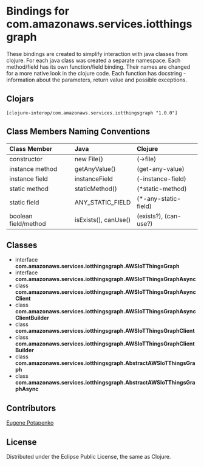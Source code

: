 # Bindings for com.amazonaws.services.iotthingsgraph

These bindings are created to simplify interaction with java classes from clojure.
For each java class was created a separate namespace.
Each method/field has its own function/field binding.
Their names are changed for a more native look in the clojure code. Each function has docstring - information about the parameters, return value and possible exceptions.

## Clojars

```
[clojure-interop/com.amazonaws.services.iotthingsgraph "1.0.0"]
```

## Class Members Naming Conventions

| Class Member | Java | Clojure |
|:--|:--|:--|
| constructor | new File() | (->file) |
| instance method | getAnyValue() | (get-any-value) |
| instance field | instanceField | (-instance-field) |
| static method | staticMethod() | (*static-method) |
| static field | ANY_STATIC_FIELD | (*-any-static-field) |
| boolean field/method | isExists(), canUse() | (exists?), (can-use?) |

## Classes

- interface **com.amazonaws.services.iotthingsgraph.AWSIoTThingsGraph**
- interface **com.amazonaws.services.iotthingsgraph.AWSIoTThingsGraphAsync**
- class **com.amazonaws.services.iotthingsgraph.AWSIoTThingsGraphAsyncClient**
- class **com.amazonaws.services.iotthingsgraph.AWSIoTThingsGraphAsyncClientBuilder**
- class **com.amazonaws.services.iotthingsgraph.AWSIoTThingsGraphClient**
- class **com.amazonaws.services.iotthingsgraph.AWSIoTThingsGraphClientBuilder**
- class **com.amazonaws.services.iotthingsgraph.AbstractAWSIoTThingsGraph**
- class **com.amazonaws.services.iotthingsgraph.AbstractAWSIoTThingsGraphAsync**

## Contributors

[Eugene Potapenko](https://github.com/potapenko/)

## License

Distributed under the Eclipse Public License, the same as Clojure.
